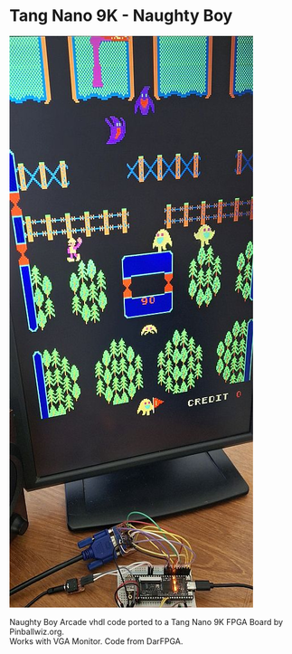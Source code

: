 # Tang Nano 9K - Naughty Boy
![Model](TN9K-NaughtyBoy.jpg)

Naughty Boy Arcade vhdl code ported to a Tang Nano 9K FPGA Board by Pinballwiz.org.  
Works with VGA Monitor. Code from DarFPGA.
